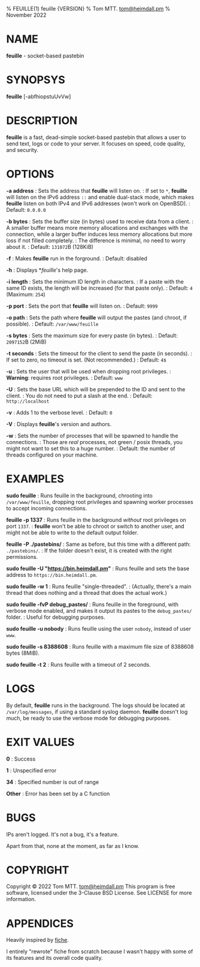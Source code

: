 % FEUILLE(1) feuille {VERSION}
% Tom MTT. <tom@heimdall.pm>
% November 2022

# NAME
**feuille** - socket-based pastebin

# SYNOPSYS
**feuille** [-abfhiopstuUvVw]

# DESCRIPTION
**feuille** is a fast, dead-simple socket-based pastebin that allows a
user to send text, logs or code to your server. It focuses on speed,
code quality, and security.

# OPTIONS
**-a address**
: Sets the address that **feuille** will listen on.
: If set to `*`, **feuille** will listen on the IPv6 address `::` and
enable dual-stack mode, which makes **feuille** listen on both IPv4
and IPv6 addresses (won't work on OpenBSD).
: Default: `0.0.0.0`

**-b bytes**
: Sets the buffer size (in bytes) used to receive data from a client.
: A smaller buffer means more memory allocations and exchanges with
  the connection, while a larger buffer induces less memory allocations
  but more loss if not filled completely.
: The difference is minimal, no need to worry about it.
: Default: `131072`B (128KiB)

**-f**
: Makes **feuille** run in the forground.
: Default: disabled

**-h**
: Displays **feuille*'s help page.

**-i length**
: Sets the minimum ID length in characters.
: If a paste with the same ID exists, the length will be increased
(for that paste only).
: Default: `4` (Maximum: `254`)

**-p port**
: Sets the port that **feuille** will listen on.
: Default: `9999`

**-o path**
: Sets the path where **feuille** will output the pastes (and chroot,
if possible).
: Default: `/var/www/feuille`

**-s bytes**
: Sets the maximum size for every paste (in bytes).
: Default: `2097152`B (2MiB)

**-t seconds**
: Sets the timeout for the client to send the paste (in seconds).
: If set to zero, no timeout is set. (Not recommended.)
: Default: `4`s

**-u**
: Sets the user that will be used when dropping root privileges.
: **Warning**: requires root privileges.
: Default: `www`

**-U**
: Sets the base URL which will be prepended to the ID and sent to the
client.
: You do not need to put a slash at the end.
: Default: `http://localhost`

**-v**
: Adds 1 to the verbose level.
: Default: `0`

**-V**
: Displays **feuille**'s version and authors.

**-w**
: Sets the number of processes that will be spawned to handle the
connections.
: Those are *real* processes, not green / posix threads,
you might not want to set this to a huge number.
: Default: the number of threads configured on your machine.

# EXAMPLES

**sudo feuille**
: Runs feuille in the background, chrooting into `/var/www/feuille`,
dropping root privileges and spawning worker processes to accept
incoming connections.

**feuille -p 1337**
: Runs feuille in the background *without* root privileges on port
`1337`.
: **feuille** won't be able to chroot or switch to another user, and
might not be able to write to the default output folder.

**feuille -P ./pastebins/**
: Same as before, but this time with a different path: `./pastebins/`.
: If the folder doesn't exist, it is created with the right
permissions.

**sudo feuille -U "https://bin.heimdall.pm"**
: Runs feuille and sets the base address to `https://bin.heimdall.pm`.

**sudo feuille -w 1**
: Runs feuille "single-threaded".
: (Actually, there's a main thread that does nothing and a thread
that does the actual work.)

**sudo feuille -fvP debug_pastes/**
: Runs feuille in the foreground, with verbose mode enabled, and
makes it output its pastes to the `debug_pastes/` folder.
: Useful for debugging purposes.

**sudo feuille -u nobody**
: Runs feuille using the user `nobody`, instead of user `www`.

**sudo feuille -s 8388608**
: Runs feuille with a maximum file size of 8388608 bytes (8MiB).

**sudo feuille -t 2**
: Runs feuille with a timeout of 2 seconds.

# LOGS
By default, **feuille** runs in the background. The logs should be
located at `/var/log/messages`, if using a standard syslog daemon.
**feuille** doesn't log much, be ready to use the verbose mode for
debugging purposes.

# EXIT VALUES
**0**
: Success

**1**
: Unspecified error

**34**
: Specified number is out of range

**Other**
: Error has been set by a C function

# BUGS
IPs aren't logged. It's not a bug, it's a feature.

Apart from that, none at the moment, as far as I know.

# COPYRIGHT
Copyright © 2022 Tom MTT. <tom@heimdall.pm>
This program is free software, licensed under the 3-Clause BSD License.
See LICENSE for more information.

# APPENDICES
Heavily inspired by [fiche](https://github.com/solusipse/fiche).

I entirely "rewrote" fiche from scratch because I wasn't happy with
some of its features and its overall code quality.
